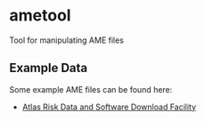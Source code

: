 # ametool
Tool for manipulating AME files

## Example Data

Some example AME files can be found here:

- [Atlas Risk Data and Software Download Facility](http://risk.preventionweb.net/capraviewer/download.jsp?tab=9&mapcenter=0,1123252.6982849&mapzoom=1)
